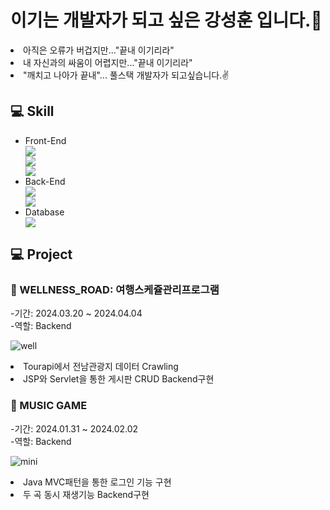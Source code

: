 # 이기는 개발자가 되고 싶은 강성훈 입니다.🤭
  <li>아직은 오류가 버겁지만..."끝내 이기리라" </li>
  <li>내 자신과의 싸움이 어렵지만..."끝내 이기리라" </li>
  <li>"깨치고 나아가 끝내"... 풀스택 개발자가 되고싶습니다.✌️</li>
  
## 💻 Skill
<ul>
  <li>Front-End</li>
    <img src="https://img.shields.io/badge/HTML5-E34F26?style=for-the-badge&logo=HTML5&logoColor=white"/> <br>
    <img src="https://img.shields.io/badge/CSS3-1572B6?style=for-the-badge&logo=CSS3&logoColor=white"/> <br>
    <img src="https://img.shields.io/badge/JavaScript-F7DF1E?style=for-the-badge&logo=JavaScript&logoColor=white"/> <br>
  <li>Back-End</li>
    <img src="https://img.shields.io/badge/Java-007396?style=for-the-badge&logo=java&logoColor=white"/> <br>
    <img src="https://img.shields.io/badge/Eclipse-2C2255?style=for-the-badge&logo=Eclipse&logoColor=white"/>  <br>
  <li>Database</li>
    <img src="https://img.shields.io/badge/Oracle 11g-F80000?style=for-the-badge&logo=Oracle&logoColor=white"/> <br>
</ul>

## 💻 Project

  <h3>🚌 WELLNESS_ROAD: 여행스케쥴관리프로그램 </h3>
  -기간: 2024.03.20 ~ 2024.04.04 <br>
  -역할: Backend

  ![well](https://github.com/tjdgns369/tjdgns369/assets/157602770/bc2f4356-2463-487b-981d-6d39562cccac)
   <li>Tourapi에서 전남관광지 데이터 Crawling</li>
   <li>JSP와 Servlet을 통한 게시판 CRUD Backend구현</li>

  <h3> 🎵 MUSIC GAME </h3>
  -기간: 2024.01.31 ~ 2024.02.02 <br>
  -역할: Backend
  
  ![mini](https://github.com/tjdgns369/tjdgns369/assets/157602770/46c31e75-ee12-4df7-80a8-73d13bd018b8)
   <li>Java MVC패턴을 통한 로그인 기능 구현</li>
   <li>두 곡 동시 재생기능 Backend구현</li>
